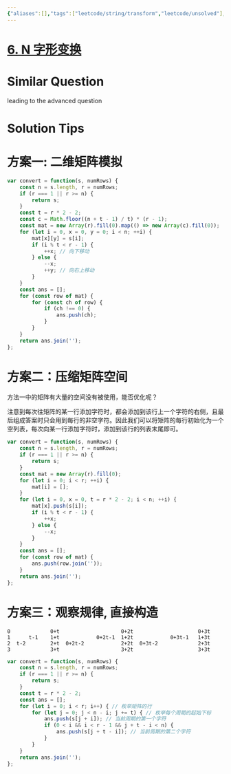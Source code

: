 ```yaml
---
{"aliases":[],"tags":["leetcode/string/transform","leetcode/unsolved"],"review-dates":[],"dg-publish":true,"difficulty":"medium","date-created":"2023-05-17-Wed, 3:03:16 pm","date-modified":"2023-05-17-Wed, 3:07:44 pm","permalink":"/programming/basic/leetcode/6. N 字形变换/","dgPassFrontmatter":true}
---
```



# [6. N 字形变换](https://leetcode.cn/problems/zigzag-conversion/)

# Similar Question

leading to the advanced question

# Solution Tips

# 方案一: 二维矩阵模拟

```js
var convert = function(s, numRows) {
    const n = s.length, r = numRows;
    if (r === 1 || r >= n) {
        return s;
    }
    const t = r * 2 - 2;
    const c = Math.floor((n + t - 1) / t) * (r - 1);
    const mat = new Array(r).fill(0).map(() => new Array(c).fill(0));
    for (let i = 0, x = 0, y = 0; i < n; ++i) {
        mat[x][y] = s[i];
        if (i % t < r - 1) {
            ++x; // 向下移动
        } else {
            --x;
            ++y; // 向右上移动
        }
    }
    const ans = [];
    for (const row of mat) {
        for (const ch of row) {
            if (ch !== 0) {
                ans.push(ch);
            }
        }
    }
    return ans.join('');
};
```

# 方案二：压缩矩阵空间

方法一中的矩阵有大量的空间没有被使用，能否优化呢？

注意到每次往矩阵的某一行添加字符时，都会添加到该行上一个字符的右侧，且最后组成答案时只会用到每行的非空字符。因此我们可以将矩阵的每行初始化为一个空列表，每次向某一行添加字符时，添加到该行的列表末尾即可。

```js
var convert = function(s, numRows) {
    const n = s.length, r = numRows;
    if (r === 1 || r >= n) {
        return s;
    }
    const mat = new Array(r).fill(0);
    for (let i = 0; i < r; ++i) {
        mat[i] = [];
    }
    for (let i = 0, x = 0, t = r * 2 - 2; i < n; ++i) {
        mat[x].push(s[i]);
        if (i % t < r - 1) {
            ++x;
        } else {
            --x;
        }
    }
    const ans = [];
    for (const row of mat) {
        ans.push(row.join(''));
    }
    return ans.join('');
};
```

# 方案三：观察规律, 直接构造

```text
0             0+t                    0+2t                     0+3t
1      t-1    1+t            0+2t-1  1+2t            0+3t-1   1+3t
2  t-2        2+t  0+2t-2            2+2t  0+3t-2             2+3t  
3             3+t                    3+2t                     3+3t
```

```js
var convert = function(s, numRows) {
    const n = s.length, r = numRows;
    if (r === 1 || r >= n) {
        return s;
    }
    const t = r * 2 - 2;
    const ans = [];
    for (let i = 0; i < r; i++) { // 枚举矩阵的行
        for (let j = 0; j < n - i; j += t) { // 枚举每个周期的起始下标
            ans.push(s[j + i]); // 当前周期的第一个字符
            if (0 < i && i < r - 1 && j + t - i < n) {
                ans.push(s[j + t - i]); // 当前周期的第二个字符
            }
        }
    }
    return ans.join('');
};
```

